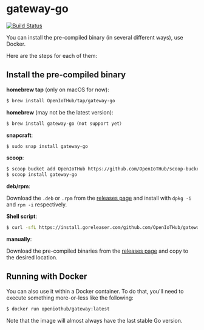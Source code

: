 # gateway-go
[![Build Status](https://travis-ci.com/OpenIoTHub/gateway-go.svg?branch=master)](https://travis-ci.com/OpenIoTHub/gateway-go)

You can install the pre-compiled binary (in several different ways),
use Docker.

Here are the steps for each of them:

## Install the pre-compiled binary

**homebrew tap** (only on macOS for now):

```sh
$ brew install OpenIoTHub/tap/gateway-go
```

**homebrew** (may not be the latest version):

```sh
$ brew install gateway-go（not support yet）
```

**snapcraft**:

```sh
$ sudo snap install gateway-go
```

**scoop**:

```sh
$ scoop bucket add OpenIoTHub https://github.com/OpenIoTHub/scoop-bucket.git
$ scoop install gateway-go
```

**deb/rpm**:

Download the `.deb` or `.rpm` from the [releases page][releases] and
install with `dpkg -i` and `rpm -i` respectively.

**Shell script**:

```sh
$ curl -sfL https://install.goreleaser.com/github.com/OpenIoTHub/gateway-go.sh | sh
```

**manually**:

Download the pre-compiled binaries from the [releases page][releases] and
copy to the desired location.

## Running with Docker

You can also use it within a Docker container. To do that, you'll need to
execute something more-or-less like the following:

```sh
$ docker run openiothub/gateway:latest
```

Note that the image will almost always have the last stable Go version.

[releases]: https://github.com/OpenIoTHub/gateway-go/releases
